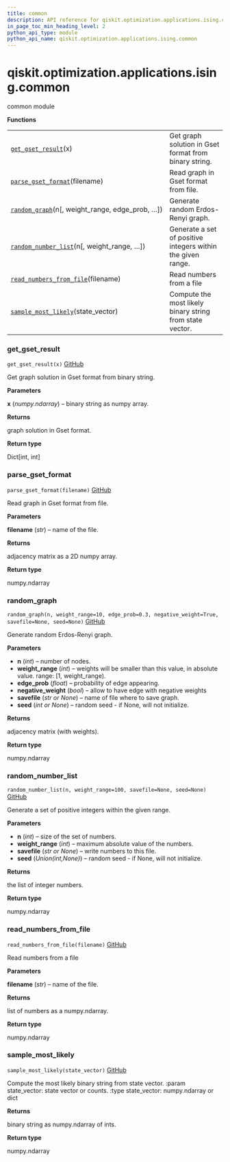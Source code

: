 ```yaml
---
title: common
description: API reference for qiskit.optimization.applications.ising.common
in_page_toc_min_heading_level: 2
python_api_type: module
python_api_name: qiskit.optimization.applications.ising.common
---
```


<span id="module-qiskit.optimization.applications.ising.common" />

<span id="qiskit-optimization-applications-ising-common" />

# qiskit.optimization.applications.ising.common

common module

**Functions**

|                                                                                                                                                                                      |                                                             |
| ------------------------------------------------------------------------------------------------------------------------------------------------------------------------------------ | ----------------------------------------------------------- |
| [`get_gset_result`](#qiskit.optimization.applications.ising.common.get_gset_result "qiskit.optimization.applications.ising.common.get_gset_result")(x)                               | Get graph solution in Gset format from binary string.       |
| [`parse_gset_format`](#qiskit.optimization.applications.ising.common.parse_gset_format "qiskit.optimization.applications.ising.common.parse_gset_format")(filename)                  | Read graph in Gset format from file.                        |
| [`random_graph`](#qiskit.optimization.applications.ising.common.random_graph "qiskit.optimization.applications.ising.common.random_graph")(n\[, weight\_range, edge\_prob, …])       | Generate random Erdos-Renyi graph.                          |
| [`random_number_list`](#qiskit.optimization.applications.ising.common.random_number_list "qiskit.optimization.applications.ising.common.random_number_list")(n\[, weight\_range, …]) | Generate a set of positive integers within the given range. |
| [`read_numbers_from_file`](#qiskit.optimization.applications.ising.common.read_numbers_from_file "qiskit.optimization.applications.ising.common.read_numbers_from_file")(filename)   | Read numbers from a file                                    |
| [`sample_most_likely`](#qiskit.optimization.applications.ising.common.sample_most_likely "qiskit.optimization.applications.ising.common.sample_most_likely")(state\_vector)          | Compute the most likely binary string from state vector.    |

### get\_gset\_result

<span id="qiskit.optimization.applications.ising.common.get_gset_result" />

`get_gset_result(x)` [GitHub](https://github.com/qiskit-community/qiskit-aqua/tree/stable/0.8/qiskit/optimization/applications/ising/common.py "view source code")

Get graph solution in Gset format from binary string.

**Parameters**

**x** (*numpy.ndarray*) – binary string as numpy array.

**Returns**

graph solution in Gset format.

**Return type**

Dict\[int, int]

### parse\_gset\_format

<span id="qiskit.optimization.applications.ising.common.parse_gset_format" />

`parse_gset_format(filename)` [GitHub](https://github.com/qiskit-community/qiskit-aqua/tree/stable/0.8/qiskit/optimization/applications/ising/common.py "view source code")

Read graph in Gset format from file.

**Parameters**

**filename** (*str*) – name of the file.

**Returns**

adjacency matrix as a 2D numpy array.

**Return type**

numpy.ndarray

### random\_graph

<span id="qiskit.optimization.applications.ising.common.random_graph" />

`random_graph(n, weight_range=10, edge_prob=0.3, negative_weight=True, savefile=None, seed=None)` [GitHub](https://github.com/qiskit-community/qiskit-aqua/tree/stable/0.8/qiskit/optimization/applications/ising/common.py "view source code")

Generate random Erdos-Renyi graph.

**Parameters**

*   **n** (*int*) – number of nodes.
*   **weight\_range** (*int*) – weights will be smaller than this value, in absolute value. range: \[1, weight\_range).
*   **edge\_prob** (*float*) – probability of edge appearing.
*   **negative\_weight** (*bool*) – allow to have edge with negative weights
*   **savefile** (*str or None*) – name of file where to save graph.
*   **seed** (*int or None*) – random seed - if None, will not initialize.

**Returns**

adjacency matrix (with weights).

**Return type**

numpy.ndarray

### random\_number\_list

<span id="qiskit.optimization.applications.ising.common.random_number_list" />

`random_number_list(n, weight_range=100, savefile=None, seed=None)` [GitHub](https://github.com/qiskit-community/qiskit-aqua/tree/stable/0.8/qiskit/optimization/applications/ising/common.py "view source code")

Generate a set of positive integers within the given range.

**Parameters**

*   **n** (*int*) – size of the set of numbers.
*   **weight\_range** (*int*) – maximum absolute value of the numbers.
*   **savefile** (*str or None*) – write numbers to this file.
*   **seed** (*Union(int,None)*) – random seed - if None, will not initialize.

**Returns**

the list of integer numbers.

**Return type**

numpy.ndarray

### read\_numbers\_from\_file

<span id="qiskit.optimization.applications.ising.common.read_numbers_from_file" />

`read_numbers_from_file(filename)` [GitHub](https://github.com/qiskit-community/qiskit-aqua/tree/stable/0.8/qiskit/optimization/applications/ising/common.py "view source code")

Read numbers from a file

**Parameters**

**filename** (*str*) – name of the file.

**Returns**

list of numbers as a numpy.ndarray.

**Return type**

numpy.ndarray

### sample\_most\_likely

<span id="qiskit.optimization.applications.ising.common.sample_most_likely" />

`sample_most_likely(state_vector)` [GitHub](https://github.com/qiskit-community/qiskit-aqua/tree/stable/0.8/qiskit/optimization/applications/ising/common.py "view source code")

Compute the most likely binary string from state vector. :param state\_vector: state vector or counts. :type state\_vector: numpy.ndarray or dict

**Returns**

binary string as numpy.ndarray of ints.

**Return type**

numpy.ndarray

